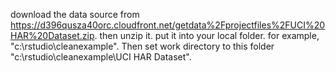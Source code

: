 download the data source from https://d396qusza40orc.cloudfront.net/getdata%2Fprojectfiles%2FUCI%20HAR%20Dataset.zip. then unzip it. put it into your local folder. for example, "c:\rstudio\cleanexample". Then set work directory to this folder "c:\rstudio\cleanexample\UCI HAR Dataset\".